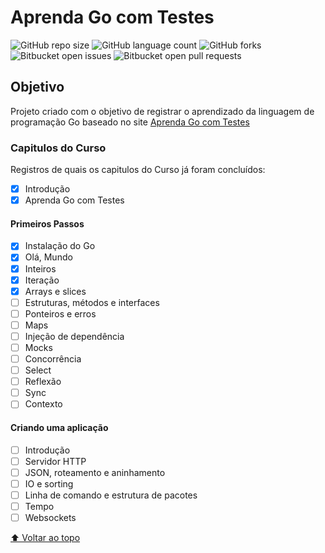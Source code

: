 # Aprenda Go com Testes

<!---Esses são exemplos. Veja https://shields.io para outras pessoas ou para personalizar este conjunto de escudos. Você pode querer incluir dependências, status do projeto e informações de licença aqui--->

![GitHub repo size](https://img.shields.io/github/repo-size/iuricode/README-template?style=for-the-badge)
![GitHub language count](https://img.shields.io/github/languages/count/iuricode/README-template?style=for-the-badge)
![GitHub forks](https://img.shields.io/github/forks/iuricode/README-template?style=for-the-badge)
![Bitbucket open issues](https://img.shields.io/bitbucket/issues/iuricode/README-template?style=for-the-badge)
![Bitbucket open pull requests](https://img.shields.io/bitbucket/pr-raw/iuricode/README-template?style=for-the-badge)

## Objetivo

Projeto criado com o objetivo de registrar o aprendizado da linguagem de programação Go baseado no site [Aprenda Go com Testes](https://larien.gitbook.io/aprenda-go-com-testes/)



### Capitulos do Curso

Registros de quais os capitulos do Curso já foram concluídos:


- [x] Introdução
- [x] Aprenda Go com Testes
#### Primeiros Passos
- [x] Instalação do Go
- [x] Olá, Mundo
- [x] Inteiros
- [x] Iteração
- [x] Arrays e slices
- [ ] Estruturas, métodos e interfaces
- [ ] Ponteiros e erros
- [ ] Maps
- [ ] Injeção de dependência
- [ ] Mocks
- [ ] Concorrência
- [ ] Select
- [ ] Reflexão
- [ ] Sync
- [ ] Contexto
#### Criando uma aplicação
- [ ] Introdução
- [ ] Servidor HTTP
- [ ] JSON, roteamento e aninhamento
- [ ] IO e sorting
- [ ] Linha de comando e estrutura de pacotes
- [ ] Tempo
- [ ] Websockets

<!-- ## 💻 Pré-requisitos

Antes de começar, verifique se você atendeu aos seguintes requisitos:
<!---Estes são apenas requisitos de exemplo. Adicionar, duplicar ou remover conforme necessário--->
<!-- * Você instalou a versão mais recente de `<linguagem / dependência / requeridos>`
* Você tem uma máquina `<Windows / Linux / Mac>`. Indique qual sistema operacional é compatível / não compatível.
* Você leu `<guia / link / documentação_relacionada_ao_projeto>`.

## 🚀 Instalando <nome_do_projeto> -->

<!-- Para instalar o <nome_do_projeto>, siga estas etapas:

Linux e macOS:
```
<comando_de_instalação>
```

Windows:
```
<comando_de_instalação>
```

## ☕ Usando <nome_do_projeto>

Para usar <nome_do_projeto>, siga estas etapas:

```
<exemplo_de_uso>
``` -->
<!-- 
Adicione comandos de execução e exemplos que você acha que os usuários acharão úteis. Fornece uma referência de opções para pontos de bônus! -->

<!-- ## 📫 Contribuindo para <nome_do_projeto> -->
<!---Se o seu README for longo ou se você tiver algum processo ou etapas específicas que deseja que os contribuidores sigam, considere a criação de um arquivo CONTRIBUTING.md separado--->
<!-- Para contribuir com <nome_do_projeto>, siga estas etapas: -->

<!-- 1. Bifurque este repositório.
2. Crie um branch: `git checkout -b <nome_branch>`.
3. Faça suas alterações e confirme-as: `git commit -m '<mensagem_commit>'`
4. Envie para o branch original: `git push origin <nome_do_projeto> / <local>`
5. Crie a solicitação de pull. -->

<!-- Como alternativa, consulte a documentação do GitHub em [como criar uma solicitação pull](https://help.github.com/en/github/collaborating-with-issues-and-pull-requests/creating-a-pull-request). -->
<!-- 
## 🤝 Colaboradores

Agradecemos às seguintes pessoas que contribuíram para este projeto: -->
<!-- 
<table>
  <tr>
    <td align="center">
      <a href="#">
        <img src="https://avatars3.githubusercontent.com/u/31936044" width="100px;" alt="Foto do Iuri Silva no GitHub"/><br>
        <sub>
          <b>Iuri Silva</b>
        </sub>
      </a>
    </td>
    <td align="center">
      <a href="#">
        <img src="https://s2.glbimg.com/FUcw2usZfSTL6yCCGj3L3v3SpJ8=/smart/e.glbimg.com/og/ed/f/original/2019/04/25/zuckerberg_podcast.jpg" width="100px;" alt="Foto do Mark Zuckerberg"/><br>
        <sub>
          <b>Mark Zuckerberg</b>
        </sub>
      </a>
    </td>
    <td align="center">
      <a href="#">
        <img src="https://miro.medium.com/max/360/0*1SkS3mSorArvY9kS.jpg" width="100px;" alt="Foto do Steve Jobs"/><br>
        <sub>
          <b>Steve Jobs</b>
        </sub>
      </a>
    </td>
  </tr>
</table> -->


<!-- ## 😄 Seja um dos contribuidores<br> -->
<!-- 
Quer fazer parte desse projeto? Clique [AQUI](CONTRIBUTING.md) e leia como contribuir. -->

<!-- ## 📝 Licença -->

<!-- Esse projeto está sob licença. Veja o arquivo [LICENÇA](LICENSE.md) para mais detalhes. -->


[⬆ Voltar ao topo](#nome-do-projeto)<br>